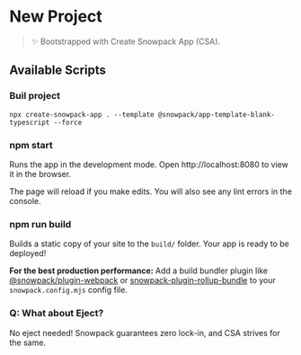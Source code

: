 # New Project

> ✨ Bootstrapped with Create Snowpack App (CSA).

## Available Scripts
### Buil project

`npx create-snowpack-app . --template @snowpack/app-template-blank-typescript --force`

### npm start

Runs the app in the development mode.
Open http://localhost:8080 to view it in the browser.

The page will reload if you make edits.
You will also see any lint errors in the console.

### npm run build

Builds a static copy of your site to the `build/` folder.
Your app is ready to be deployed!

**For the best production performance:** Add a build bundler plugin like [@snowpack/plugin-webpack](https://github.com/snowpackjs/snowpack/tree/main/plugins/plugin-webpack) or [snowpack-plugin-rollup-bundle](https://github.com/ParamagicDev/snowpack-plugin-rollup-bundle) to your `snowpack.config.mjs` config file.

### Q: What about Eject?

No eject needed! Snowpack guarantees zero lock-in, and CSA strives for the same.
